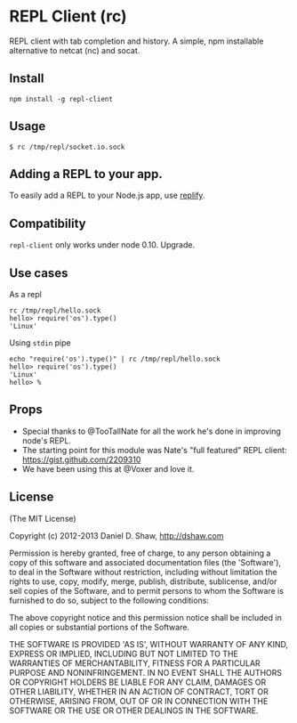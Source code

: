 # REPL Client (rc)

REPL client with tab completion and history. A simple, npm installable alternative to netcat (nc) and socat.

## Install

    npm install -g repl-client

## Usage

    $ rc /tmp/repl/socket.io.sock

## Adding a REPL to your app.

To easily add a REPL to your Node.js app, use [replify](https://github.com/dshaw/replify).

## Compatibility

`repl-client` only works under node 0.10. Upgrade.

## Use cases

As a repl
```shell
rc /tmp/repl/hello.sock
hello> require('os').type()
'Linux'
```

Using `stdin` pipe
```shell
echo "require('os').type()" | rc /tmp/repl/hello.sock
hello> require('os').type()
'Linux'
hello> %
```

## Props

- Special thanks to @TooTallNate for all the work he's done in improving node's REPL.
- The starting point for this module was Nate's "full featured" REPL client: https://gist.github.com/2209310
- We have been using this at @Voxer and love it.

## License

(The MIT License)

Copyright (c) 2012-2013 Daniel D. Shaw, http://dshaw.com

Permission is hereby granted, free of charge, to any person obtaining
a copy of this software and associated documentation files (the
'Software'), to deal in the Software without restriction, including
without limitation the rights to use, copy, modify, merge, publish,
distribute, sublicense, and/or sell copies of the Software, and to
permit persons to whom the Software is furnished to do so, subject to
the following conditions:

The above copyright notice and this permission notice shall be
included in all copies or substantial portions of the Software.

THE SOFTWARE IS PROVIDED 'AS IS', WITHOUT WARRANTY OF ANY KIND,
EXPRESS OR IMPLIED, INCLUDING BUT NOT LIMITED TO THE WARRANTIES OF
MERCHANTABILITY, FITNESS FOR A PARTICULAR PURPOSE AND NONINFRINGEMENT.
IN NO EVENT SHALL THE AUTHORS OR COPYRIGHT HOLDERS BE LIABLE FOR ANY
CLAIM, DAMAGES OR OTHER LIABILITY, WHETHER IN AN ACTION OF CONTRACT,
TORT OR OTHERWISE, ARISING FROM, OUT OF OR IN CONNECTION WITH THE
SOFTWARE OR THE USE OR OTHER DEALINGS IN THE SOFTWARE.
